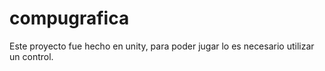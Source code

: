 # compugrafica
Este proyecto fue hecho en unity, para poder jugar lo es necesario utilizar un control.

